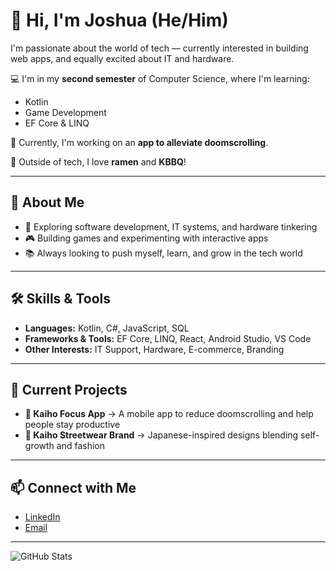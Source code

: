 # 👋 Hi, I'm Joshua (He/Him)

I'm passionate about the world of tech — currently interested in building web apps, and equally excited about IT and hardware.  

💻 I'm in my **second semester** of Computer Science, where I'm learning:  
- Kotlin  
- Game Development  
- EF Core & LINQ  

📱 Currently, I'm working on an **app to alleviate doomscrolling**.  

🍜 Outside of tech, I love **ramen** and **KBBQ**!


---

## 🚀 About Me
- 🔭 Exploring software development, IT systems, and hardware tinkering  
- 🎮 Building games and experimenting with interactive apps  
- 📚 Always looking to push myself, learn, and grow in the tech world  

---

## 🛠️ Skills & Tools
- **Languages:** Kotlin, C#, JavaScript, SQL  
- **Frameworks & Tools:** EF Core, LINQ, React, Android Studio, VS Code  
- **Other Interests:** IT Support, Hardware, E-commerce, Branding  

---

## 🌟 Current Projects
- **📱 Kaiho Focus App** → A mobile app to reduce doomscrolling and help people stay productive  
- **👕 Kaiho Streetwear Brand** → Japanese-inspired designs blending self-growth and fashion
  
---

## 📫 Connect with Me
- [LinkedIn](https://www.linkedin.com/in/joshua-caunin-514b462b3/)
- [Email](j.caunin0204@gmail.com)

---

![GitHub Stats](https://github-readme-stats.vercel.app/api?username=O7SeaWaveO7&show_icons=true&theme=radical&count_private=true)


